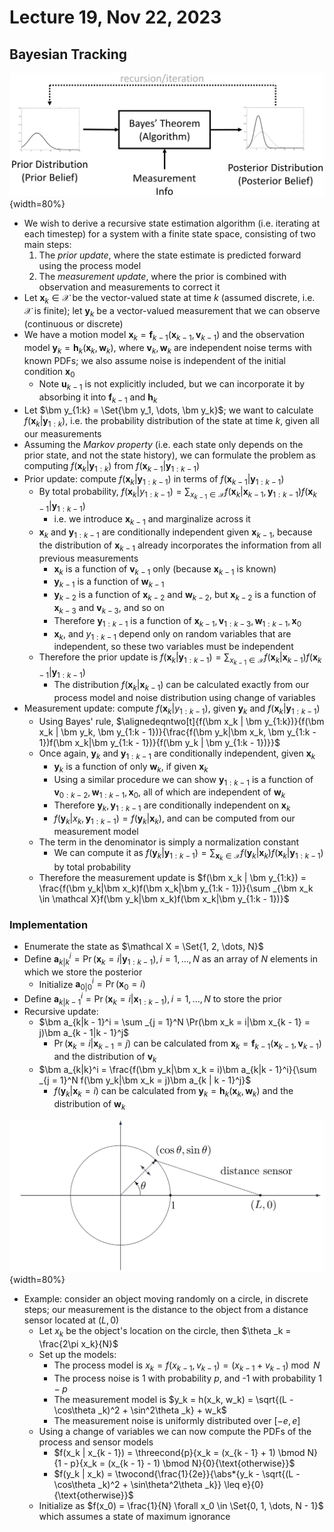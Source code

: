 # Lecture 19, Nov 22, 2023

## Bayesian Tracking

![High-level overview of Bayesian localization.](imgs/lec19_1.png){width=80%}

* We wish to derive a recursive state estimation algorithm (i.e. iterating at each timestep) for a system with a finite state space, consisting of two main steps:
	1. The *prior update*, where the state estimate is predicted forward using the process model
	2. The *measurement update*, where the prior is combined with observation and measurements to correct it
* Let $\bm x_k \in \mathcal X$ be the vector-valued state at time $k$ (assumed discrete, i.e. $\mathcal X$ is finite); let $\bm y_k$ be a vector-valued measurement that we can observe (continuous or discrete)
* We have a motion model $\bm x_k = \bm f_{k - 1}(\bm x_{k - 1}, \bm v_{k - 1})$ and the observation model $\bm y_k = \bm h_k(\bm x_k, \bm w_k)$, where $\bm v_k, \bm w_k$ are independent noise terms with known PDFs; we also assume noise is independent of the initial condition $\bm x_0$
	* Note $\bm u_{k - 1}$ is not explicitly included, but we can incorporate it by absorbing it into $\bm f_{k - 1}$ and $\bm h_k$
* Let $\bm y_{1:k} = \Set{\bm y_1, \dots, \bm y_k}$; we want to calculate $f(\bm x_k | \bm y_{1:k})$, i.e. the probability distribution of the state at time $k$, given all our measurements
* Assuming the *Markov property* (i.e. each state only depends on the prior state, and not the state history), we can formulate the problem as computing $f(\bm x_k | \bm y_{1:k})$ from $f(\bm x_{k - 1} | \bm y_{1:k - 1})$
* Prior update: compute $f(\bm x_k | \bm y_{1:k - 1})$ in terms of $f(\bm x_{k - 1} | \bm y_{1:k - 1})$
	* By total probability, $f(\bm x_k | y_{1:k - 1}) = \sum _{x_{k - 1} \in \mathcal X} f(\bm x_k|\bm x_{k - 1}, \bm y_{1:k - 1})f(\bm x_{k - 1}|\bm y_{1:k - 1})$
		* i.e. we introduce $\bm x_{k - 1}$ and marginalize across it
	* $\bm x_k$ and $\bm y_{1:k - 1}$ are conditionally independent given $\bm x_{k - 1}$, because the distribution of $\bm x_{k - 1}$ already incorporates the information from all previous measurements
		* $\bm x_k$ is a function of $\bm v_{k - 1}$ only (because $\bm x_{k - 1}$ is known)
		* $\bm y_{k - 1}$ is a function of $\bm w_{k - 1}$
		* $\bm y_{k - 2}$ is a function of $\bm x_{k - 2}$ and $\bm w_{k - 2}$, but $\bm x_{k - 2}$ is a function of $\bm x_{k - 3}$ and $\bm v_{k - 3}$, and so on
		* Therefore $\bm y_{1:k - 1}$ is a function of $\bm x_{k - 1}, \bm v_{1:k - 3}, \bm w_{1:k - 1}, \bm x_0$
		* $\bm x_k$, and $y_{1:k - 1}$ depend only on random variables that are independent, so these two variables must be independent
	* Therefore the prior update is $f(\bm x_k|\bm y_{1:k - 1}) = \sum _{x_{k - 1} \in \mathcal X} f(\bm x_k | \bm x_{k - 1})f(\bm x_{k - 1}|\bm y_{1:k - 1})$
		* The distribution $f(\bm x_k | \bm x_{k - 1})$ can be calculated exactly from our process model and noise distribution using change of variables
* Measurement update: compute $f(\bm x_k | y_{1:k - 1})$, given $\bm y_k$ and $f(\bm x_k | \bm y_{1:k - 1})$
	* Using Bayes' rule, $\alignedeqntwo[t]{f(\bm x_k | \bm y_{1:k})}{f(\bm x_k | \bm y_k, \bm y_{1:k - 1})}{\frac{f(\bm y_k|\bm x_k, \bm y_{1:k - 1})f(\bm x_k|\bm y_{1:k - 1})}{f(\bm y_k | \bm y_{1:k - 1})}}$
	* Once again, $\bm y_k$ and $\bm y_{1:k - 1}$ are conditionally independent, given $\bm x_k$
		* $\bm y_k$ is a function of only $\bm w_k$, if given $\bm x_k$
		* Using a similar procedure we can show $\bm y_{1:k - 1}$ is a function of $\bm v_{0:k - 2}, \bm w_{1:k - 1}, \bm x_0$, all of which are independent of $\bm w_k$
		* Therefore $\bm y_k, \bm y_{1:k - 1}$ are conditionally independent on $\bm x_k$
		* $f(\bm y_k|x_k, \bm y_{1:k - 1}) = f(\bm y_k | \bm x_k)$, and can be computed from our measurement model
	* The term in the denominator is simply a normalization constant
		* We can compute it as $f(\bm y_k | \bm y_{1:k - 1}) = \sum _{\bm x_k \in \mathcal X}f(\bm y_k|\bm x_k)f(\bm x_k|\bm y_{1:k - 1})$ by total probability
	* Therefore the measurement update is $f(\bm x_k | \bm y_{1:k}) = \frac{f(\bm y_k|\bm x_k)f(\bm x_k|\bm y_{1:k - 1})}{\sum _{\bm x_k \in \mathcal X}f(\bm y_k|\bm x_k)f(\bm x_k|\bm y_{1:k - 1})}$

### Implementation

* Enumerate the state as $\mathcal X = \Set{1, 2, \dots, N}$
* Define $\bm a_{k|k}^i = \Pr(\bm x_k = i | \bm y_{1:k - 1}), i = 1, \dots, N$ as an array of $N$ elements in which we store the posterior
	* Initialize $\bm a_{0|0}^i = \Pr(\bm x_0 = i)$
* Define $\bm a_{k|k - 1}^i = \Pr(\bm x_k = i|\bm x_{1:k - 1}), i = 1, \dots, N$ to store the prior
* Recursive update:
	* $\bm a_{k|k - 1}^i = \sum _{j = 1}^N \Pr(\bm x_k = i|\bm x_{k - 1} = j)\bm a_{k - 1|k - 1}^j$
		* $\Pr(\bm x_k = i|\bm x_{k - 1} = j)$ can be calculated from $\bm x_k = \bm f_{k - 1}(\bm x_{k - 1}, \bm v_{k - 1})$ and the distribution of $\bm v_k$
	* $\bm a_{k|k}^i = \frac{f(\bm y_k|\bm x_k = i)\bm a_{k|k - 1}^i}{\sum _{j = 1}^N f(\bm y_k|\bm x_k = j)\bm a_{k | k - 1}^j}$
		* $f(\bm y_k|\bm x_k = i)$ can be calculated from $\bm y_k = \bm h_k(\bm x_k, \bm w_k)$ and the distribution of $\bm w_k$

![Setup for the example problem.](imgs/lec19_2.png){width=80%}

* Example: consider an object moving randomly on a circle, in discrete steps; our measurement is the distance to the object from a distance sensor located at $(L, 0)$
	* Let $x_k$ be the object's location on the circle, then $\theta _k = \frac{2\pi x_k}{N}$
	* Set up the models:
		* The process model is $x_k = f(x_{k - 1}, v_{k - 1}) = (x_{k - 1} + v_{k - 1}) \bmod N$
		* The process noise is 1 with probability $p$, and -1 with probability $1 - p$
		* The measurement model is $y_k = h(x_k, w_k) = \sqrt{(L - \cos\theta _k)^2 + \sin^2\theta _k} + w_k$
		* The measurement noise is uniformly distributed over $[-e, e]$
	* Using a change of variables we can now compute the PDFs of the process and sensor models
		* $f(x_k | x_{k - 1}) = \threecond{p}{x_k = (x_{k - 1} + 1) \bmod N}{1 - p}{x_k = (x_{k - 1} - 1) \bmod N}{0}{\text{otherwise}}$
		* $f(y_k | x_k) = \twocond{\frac{1}{2e}}{\abs*{y_k - \sqrt{(L - \cos\theta _k)^2 + \sin\theta^2\theta _k}} \leq e}{0}{\text{otherwise}}$
	* Initialize as $f(x_0) = \frac{1}{N} \forall x_0 \in \Set{0, 1, \dots, N - 1}$ which assumes a state of maximum ignorance

